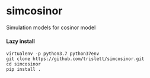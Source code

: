 # simcosinor
Simulation models for cosinor model

#### Lazy install
```
virtualenv -p python3.7 python37env
git clone https://github.com/trislett/simcosinor.git
cd simcosinor
pip install .
```

